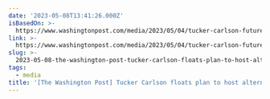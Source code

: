```yaml
---
date: '2023-05-08T13:41:26.000Z'
isBasedOn: >-
  https://www.washingtonpost.com/media/2023/05/04/tucker-carlson-future-2024-gop-debate
link: >-
  https://www.washingtonpost.com/media/2023/05/04/tucker-carlson-future-2024-gop-debate
slug: >-
  2023-05-08-the-washington-post-tucker-carlson-floats-plan-to-host-alternative-gop-de
tags:
  - media
title: '[The Washington Post] Tucker Carlson floats plan to host alternative GOP de'
---
```


